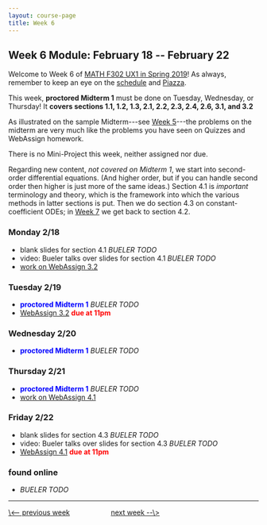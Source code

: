```yaml
---
layout: course-page
title: Week 6
---
```


## Week 6 Module: February 18 -- February 22

Welcome to Week 6 of [MATH F302 UX1 in Spring 2019](index.html)!  As always, remember to keep an eye on the [schedule](schedule.pdf) and [Piazza](https://piazza.com/uaf/spring2019/math302ux1/home).

This week, **proctored Midterm 1** must be done on Tuesday, Wednesday, or Thursday!  It **covers sections 1.1, 1.2, 1.3, 2.1, 2.2, 2.3, 2.4, 2.6, 3.1, and 3.2**

As illustrated on the sample Midterm---see [Week 5](week5)---the problems on the midterm are very much like the problems you have seen on Quizzes and WebAssign homework.

There is no Mini-Project this week, neither assigned nor due.

Regarding new content, _not covered on Midterm 1_, we start into second-order differential equations.  (And higher order, but if you can handle second order then higher is just more of the same ideas.)  Section 4.1 is _important_ terminology and theory, which is the framework into which the various methods in latter sections is put.  Then we do section 4.3 on constant-coefficient ODEs; in [Week 7](week7) we get back to section 4.2.

### Monday 2/18
* blank slides for section 4.1 _BUELER TODO_
* video: Bueler talks over slides for section 4.1 _BUELER TODO_
* [work on WebAssign 3.2](https://www.webassign.net/)

### Tuesday 2/19
* <span style="color:blue">**proctored Midterm 1**</span> _BUELER TODO_
* [WebAssign 3.2](https://www.webassign.net/) <span style="color:red">**due at 11pm**</span>

### Wednesday 2/20
* <span style="color:blue">**proctored Midterm 1**</span> _BUELER TODO_

### Thursday 2/21
* <span style="color:blue">**proctored Midterm 1**</span> _BUELER TODO_
* [work on WebAssign 4.1](https://www.webassign.net/)

### Friday 2/22
* blank slides for section 4.3 _BUELER TODO_
* video: Bueler talks over slides for section 4.3 _BUELER TODO_
* [WebAssign 4.1](https://www.webassign.net/) <span style="color:red">**due at 11pm**</span>

### found online
* _BUELER TODO_

<hr>
<a align="left" href="week5">\<-- previous week</a>  &nbsp; &nbsp; &nbsp; &nbsp; &nbsp; &nbsp; &nbsp; &nbsp; &nbsp; &nbsp; <a align="right" href="week7">next week --\></a>
